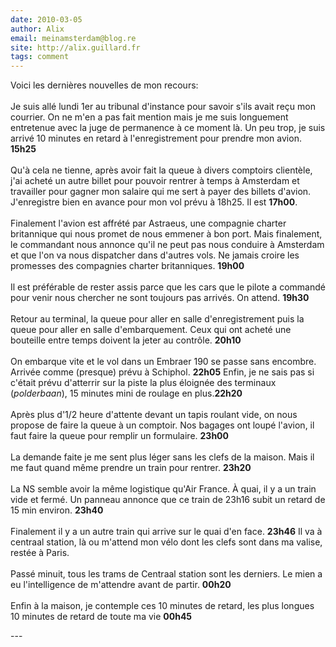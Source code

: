 ```yaml
---
date: 2010-03-05
author: Alix
email: meinamsterdam@blog.re
site: http://alix.guillard.fr
tags: comment
---
```


<p>
Voici les dernières nouvelles de mon recours:
<br/><br/>
Je suis allé lundi 1er au tribunal d'instance pour savoir s'ils avait reçu mon courrier. On ne m'en a pas fait mention mais je me suis longuement entretenue avec la juge de permanence à ce moment là. Un peu trop, je suis arrivé 10 minutes en retard à l'enregistrement pour prendre mon avion. <b>15h25</b>
<br/><br/>
Qu'à cela ne tienne, après avoir fait la queue à divers comptoirs clientèle, j'ai acheté un autre billet pour pouvoir rentrer à temps à Amsterdam et travailler pour gagner mon salaire qui me sert à payer des billets d'avion. J'enregistre bien en avance pour mon vol prévu à 18h25. Il est <b>17h00</b>.
<br/><br/>
Finalement l'avion est affrété par Astraeus, une compagnie charter britannique qui nous promet de nous emmener à bon port. Mais finalement, le commandant nous annonce qu'il ne peut pas nous conduire à Amsterdam et que l'on va nous dispatcher dans d'autres vols. Ne jamais croire les promesses des compagnies charter britanniques. <b>19h00</b>
<br/><br/>
Il est préférable de rester assis parce que les cars que le pilote a commandé pour venir nous chercher ne sont toujours pas arrivés. On attend. <b>19h30</b>
<br/><br/>
Retour au terminal, la queue pour aller en salle d'enregistrement puis la queue pour aller en salle d'embarquement. Ceux qui ont acheté une bouteille entre temps doivent la jeter au contrôle. <b>20h10</b>
<br/><br/>
On embarque vite et le vol dans un Embraer 190 se passe sans encombre. Arrivée comme (presque) prévu à Schiphol. <b>22h05</b> Enfin, je ne sais pas si c'était prévu d'atterrir sur la piste la plus éloignée des terminaux (<i>polderbaan</i>), 15 minutes mini de roulage en plus.<b>22h20</b>
<br/><br/>
Après plus d'1/2 heure d'attente devant un tapis roulant vide, on nous propose de faire la queue à un comptoir. Nos bagages ont loupé l'avion, il faut faire la queue pour remplir un formulaire. <b>23h00</b>
<br/><br/>
La demande faite je me sent plus léger sans les clefs de la maison. Mais il me faut quand même prendre un train pour rentrer. <b>23h20</b>
<br/><br/>
La NS semble avoir la même logistique qu'Air France. À quai, il y a un train vide et fermé. Un panneau annonce que ce train de 23h16 subit un retard de 15 min environ. <b>23h40</b>
<br/><br/>
Finalement il y a un autre train qui arrive sur le quai d'en face. <b>23h46</b> Il va à centraal station, là ou m'attend mon vélo dont les clefs sont dans ma valise, restée à Paris.
<br/><br/>
Passé minuit, tous les trams de Centraal station sont les derniers. Le mien a eu l'intelligence de m'attendre avant de partir. <b>00h20</b>
<br/><br/>
Enfin à la maison, je contemple ces 10 minutes de retard, les plus longues 10 minutes de retard de toute ma vie <b>00h45</b></p>
---